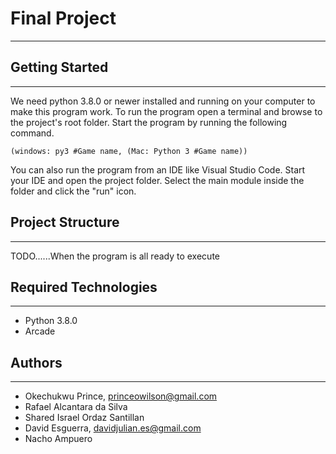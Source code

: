 # Final Project

---
## Getting Started
---
We need python 3.8.0 or newer installed and running on your computer to make this program work. 
To run the program open a terminal and browse to the project's root folder. Start the program by 
running the following command.
```
(windows: py3 #Game name, (Mac: Python 3 #Game name)) 
```
You can also run the program from an IDE like Visual Studio Code. Start your IDE 
and open the project folder. Select the main module inside the <!-- Game name --> folder and 
click the "run" icon.

## Project Structure
---
TODO......When the program is all ready to execute

## Required Technologies
---
* Python 3.8.0
* Arcade

## Authors
---

* Okechukwu Prince, princeowilson@gmail.com
* Rafael Alcantara da Silva
* Shared Israel Ordaz Santillan
* David Esguerra, davidjulian.es@gmail.com
* Nacho Ampuero
